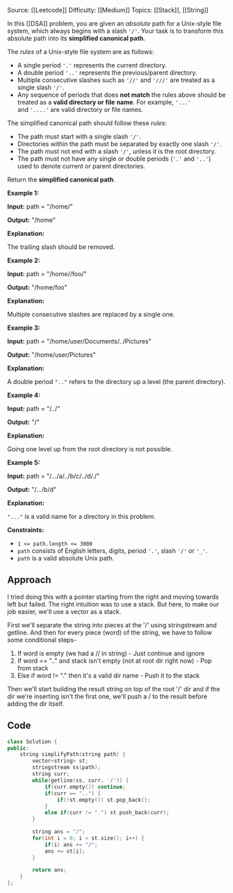 Source: [[Leetcode]]
Difficulty: [[Medium]]
Topics: [[Stack]], [[String]]

In this [[DSA]] problem, you are given an _absolute_ path for a Unix-style file system, which always begins with a slash `'/'`. Your task is to transform this absolute path into its **simplified canonical path**.

The _rules_ of a Unix-style file system are as follows:

- A single period `'.'` represents the current directory.
- A double period `'..'` represents the previous/parent directory.
- Multiple consecutive slashes such as `'//'` and `'///'` are treated as a single slash `'/'`.
- Any sequence of periods that does **not match** the rules above should be treated as a **valid directory or** **file** **name**. For example, `'...'` and `'....'` are valid directory or file names.

The simplified canonical path should follow these _rules_:

- The path must start with a single slash `'/'`.
- Directories within the path must be separated by exactly one slash `'/'`.
- The path must not end with a slash `'/'`, unless it is the root directory.
- The path must not have any single or double periods (`'.'` and `'..'`) used to denote current or parent directories.

Return the **simplified canonical path**.

**Example 1:**

**Input:** path = "/home/"

**Output:** "/home"

**Explanation:**

The trailing slash should be removed.

**Example 2:**

**Input:** path = "/home//foo/"

**Output:** "/home/foo"

**Explanation:**

Multiple consecutive slashes are replaced by a single one.

**Example 3:**

**Input:** path = "/home/user/Documents/../Pictures"

**Output:** "/home/user/Pictures"

**Explanation:**

A double period `".."` refers to the directory up a level (the parent directory).

**Example 4:**

**Input:** path = "/../"

**Output:** "/"

**Explanation:**

Going one level up from the root directory is not possible.

**Example 5:**

**Input:** path = "/.../a/../b/c/../d/./"

**Output:** "/.../b/d"

**Explanation:**

`"..."` is a valid name for a directory in this problem.

**Constraints:**

- `1 <= path.length <= 3000`
- `path` consists of English letters, digits, period `'.'`, slash `'/'` or `'_'`.
- `path` is a valid absolute Unix path.

## Approach
I tried doing this with a pointer starting from the right and moving towards left but failed. The right intuition was to use a stack. But here, to make our job easier, we'll use a vector as a stack.

First we'll separate the string into pieces at the '/' using stringstream and getline. And then for every piece (word) of the string, we have to follow some conditional steps-
1. If word is empty (we had a // in string) - Just continue and ignore
2. If word == ".." and stack isn't empty (not at root dir right now) - Pop from stack 
3. Else if word != "." then it's a valid dir name - Push it to the stack 

Then we'll start building the result string on top of the root '/' dir and if the dir we're inserting isn't the first one, we'll push a / to the result before adding the dir itself.

## Code 
```cpp
class Solution {
public:
    string simplifyPath(string path) {
        vector<string> st;
        stringstream ss(path);
        string curr;
        while(getline(ss, curr, '/')) {
            if(curr.empty()) continue;
            if(curr == "..") {
                if(!st.empty()) st.pop_back();
            }
            else if(curr != ".") st.push_back(curr);
        }

        string ans = "/";
        for(int i = 0; i < st.size(); i++) {
            if(i) ans += "/";
            ans += st[i];
        }

        return ans;
    }
};
```